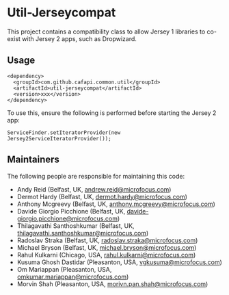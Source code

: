 # Util-Jerseycompat

This project contains a compatibility class to allow Jersey 1 libraries to co-exist with Jersey 2 apps, such as Dropwizard.

## Usage

```
<dependency>
  <groupId>com.github.cafapi.common.util</groupId>
  <artifactId>util-jerseycompat</artifactId>
  <version>xxx</version>
</dependency>
```

To use this, ensure the following is performed before starting the Jersey 2 app:

`ServiceFinder.setIteratorProvider(new Jersey2ServiceIteratorProvider());`

## Maintainers

The following people are responsible for maintaining this code:

- Andy Reid (Belfast, UK, andrew.reid@microfocus.com)
- Dermot Hardy (Belfast, UK, dermot.hardy@microfocus.com)
- Anthony Mcgreevy (Belfast, UK, anthony.mcgreevy@microfocus.com)
- Davide Giorgio Picchione (Belfast, UK, davide-giorgio.picchione@microfocus.com)
- Thilagavathi Santhoshkumar (Belfast, UK, thilagavathi.santhoshkumar@microfocus.com)
- Radoslav Straka (Belfast, UK, radoslav.straka@microfocus.com)
- Michael Bryson (Belfast, UK, michael.bryson@microfocus.com)
- Rahul Kulkarni (Chicago, USA, rahul.kulkarni@microfocus.com)
- Kusuma Ghosh Dastidar (Pleasanton, USA, vgkusuma@microfocus.com)
- Om Mariappan (Pleasanton, USA, omkumar.mariappan@microfocus.com)
- Morvin Shah (Pleasanton, USA, morivn.pan.shah@microfocus.com)
